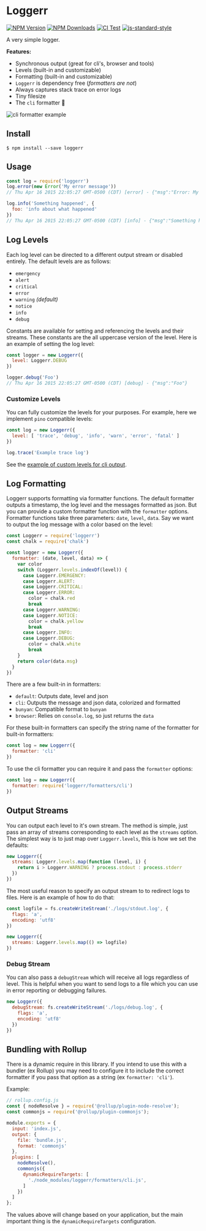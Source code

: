 # Loggerr

[![NPM Version](https://img.shields.io/npm/v/loggerr.svg)](https://npmjs.org/package/loggerr)
[![NPM Downloads](https://img.shields.io/npm/dm/loggerr.svg)](https://npmjs.org/package/loggerr)
[![CI Test](https://github.com/wesleytodd/loggerr/workflows/Tests/badge.svg)](https://github.com/wesleytodd/loggerr/actions)
[![js-standard-style](https://img.shields.io/badge/code%20style-standard-brightgreen.svg)](https://github.com/standard/standard)

A very simple logger.

**Features:**

- Synchronous output (great for cli's, browser and tools)
- Levels (built-in and customizable)
- Formatting (built-in and customizable)
- `Loggerr` is dependency free (*formatters are not*)
- Always captures stack trace on error logs
- Tiny filesize
- The `cli` formatter 🚀

![cli formatter example](https://github.com/wesleytodd/loggerr/blob/main/cli.png)

## Install

```
$ npm install --save loggerr
```

## Usage

```javascript
const log = require('loggerr')
log.error(new Error('My error message'))
// Thu Apr 16 2015 22:05:27 GMT-0500 (CDT) [error] - {"msg":"Error: My error message\n<STACK TRACE>"}

log.info('Something happened', {
  foo: 'info about what happened'
})
// Thu Apr 16 2015 22:05:27 GMT-0500 (CDT) [info] - {"msg":"Something happened","foo":"info about what happened"}
```

## Log Levels

Each log level can be directed to a different output stream
or disabled entirely. The default levels are as follows:

- `emergency`
- `alert`
- `critical`
- `error`
- `warning` *(default)*
- `notice`
- `info`
- `debug`

Constants are available for setting and referencing the levels and
their streams. These constants are the all uppercase version of the
level.  Here is an example of setting the log level:

```javascript
const logger = new Loggerr({
  level: Loggerr.DEBUG
})

logger.debug('Foo')
// Thu Apr 16 2015 22:05:27 GMT-0500 (CDT) [debug] - {"msg":"Foo"}
```

### Customize Levels

You can fully customize the levels for your purposes. For example, here
we implement `pino` compatible levels:

```javascript
const log = new Loggerr({
  level: [ 'trace', 'debug', 'info', 'warn', 'error', 'fatal' ]
})

log.trace('Example trace log')
```

See the [example of custom levels for cli output](https://github.com/wesleytodd/loggerr/blob/main/examples/custom-cli.js).

## Log Formatting

Loggerr supports formatting via formatter functions. The default
formatter outputs a timestamp, the log level and the messages formatted
as json. But you can provide a custom formatter function with the `formatter`
options. Formatter functions take three parameters: `date`, `level`, `data`.
Say we want to output the log message with a color based on the level:

```javascript
const Loggerr = require('loggerr')
const chalk = require('chalk')

const logger = new Loggerr({
  formatter: (date, level, data) => {
    var color
    switch (Loggerr.levels.indexOf(level)) {
      case Loggerr.EMERGENCY:
      case Loggerr.ALERT:
      case Loggerr.CRITICAL:
      case Loggerr.ERROR:
        color = chalk.red
        break
      case Loggerr.WARNING:
      case Loggerr.NOTICE:
        color = chalk.yellow
        break
      case Loggerr.INFO:
      case Loggerr.DEBUG:
        color = chalk.white
        break
    }
    return color(data.msg)
  }
})
```

There are a few built-in in formatters:

- `default`: Outputs date, level and json
- `cli`: Outputs the message and json data, colorized and formatted
- `bunyan`: Compatible format to `bunyan`
- `browser`: Relies on `console.log`, so just returns the `data`

For these built-in formatters can specify the string name of the formatter for built-in formatters:

```javascript
const log = new Loggerr({
  formatter: 'cli'
})
```

To use the cli formatter you can require it and pass the `formatter` options:

```javascript
const log = new Loggerr({
  formatter: require('loggerr/formatters/cli')
})
```

## Output Streams

You can output each level to it's own stream. The method is simple, just pass an
array of streams corresponding to each level as the `streams` option. The simplest
way is to just map over `Loggerr.levels`, this is how we set the defaults:

```javascript
new Loggerr({
  streams: Loggerr.levels.map(function (level, i) {
    return i > Loggerr.WARNING ? process.stdout : process.stderr
  })
})
```

The most useful reason to specify an output stream to to redirect logs to files.
Here is an example of how to do that:

```javascript
const logfile = fs.createWriteStream('./logs/stdout.log', {
  flags: 'a',
  encoding: 'utf8'
})

new Loggerr({
  streams: Loggerr.levels.map(() => logfile)
})
```

### Debug Stream

You can also pass a `debugStream` which will receive all logs regardless of level. This is helpful when you want to send
logs to a file which you can use in error reporting or debugging failures.

```javascript
new Loggerr({
  debugStream: fs.createWriteStream('./logs/debug.log', {
    flags: 'a',
    encoding: 'utf8'
  })
})

```

## Bundling with Rollup

There is a dynamic require in this library. If you intend to use this with a bundler (ex Rollup) you may need to configure it to include the correct formatter if you pass that
option as a string (ex `formatter: 'cli'`).

Example:

```javascript
// rollup.config.js
const { nodeResolve } = require('@rollup/plugin-node-resolve');
const commonjs = require('@rollup/plugin-commonjs');

module.exports = {
  input: 'index.js',
  output: {
    file: 'bundle.js',
    format: 'commonjs'
  },
  plugins: [
    nodeResolve(),
    commonjs({
      dynamicRequireTargets: [
        './node_modules/loggerr/formatters/cli.js',
      ]
    })
  ]
};
```

The values above will change based on your application, but the main important thing is the `dynamicRequireTargets` configuration.
